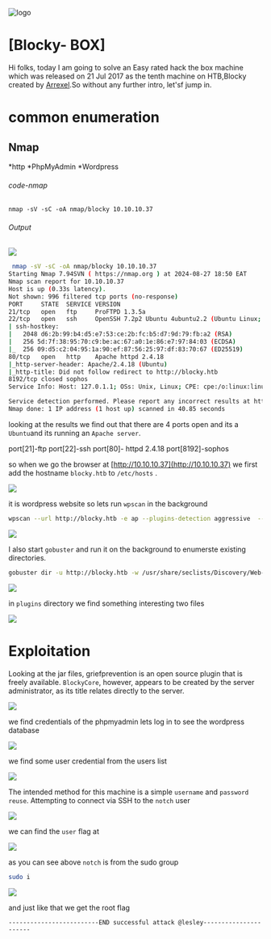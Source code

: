 ![logo](/logo.png)

# [Blocky- BOX]  
Hi folks, today I am going to solve an Easy rated hack the box machine which was released on 21 Jul 2017 as the tenth machine on HTB,Blocky created by [Arrexel](https://app.hackthebox.com/users/2904).So without any further intro, let'sf jump in.

# common enumeration

## Nmap
  *http
  *PhpMyAdmin
  *Wordpress
  
###### code-nmap

```code
nmap -sV -sC -oA nmap/blocky 10.10.10.37
```

###### Output 

![](/Linux/Linux-Easy/Blocky/Screenshots/nmap.png)

```sh
 nmap -sV -sC -oA nmap/blocky 10.10.10.37                                                                                          ─╯
Starting Nmap 7.94SVN ( https://nmap.org ) at 2024-08-27 18:50 EAT
Nmap scan report for 10.10.10.37
Host is up (0.33s latency).
Not shown: 996 filtered tcp ports (no-response)
PORT     STATE  SERVICE VERSION
21/tcp   open   ftp     ProFTPD 1.3.5a
22/tcp   open   ssh     OpenSSH 7.2p2 Ubuntu 4ubuntu2.2 (Ubuntu Linux; protocol 2.0)
| ssh-hostkey: 
|   2048 d6:2b:99:b4:d5:e7:53:ce:2b:fc:b5:d7:9d:79:fb:a2 (RSA)
|   256 5d:7f:38:95:70:c9:be:ac:67:a0:1e:86:e7:97:84:03 (ECDSA)
|_  256 09:d5:c2:04:95:1a:90:ef:87:56:25:97:df:83:70:67 (ED25519)
80/tcp   open   http    Apache httpd 2.4.18
|_http-server-header: Apache/2.4.18 (Ubuntu)
|_http-title: Did not follow redirect to http://blocky.htb
8192/tcp closed sophos
Service Info: Host: 127.0.1.1; OSs: Unix, Linux; CPE: cpe:/o:linux:linux_kernel

Service detection performed. Please report any incorrect results at https://nmap.org/submit/ .
Nmap done: 1 IP address (1 host up) scanned in 40.85 seconds
```


looking at the results  we find out that there are 4 ports open and its a `Ubuntu`and its running an `Apache server`. 

port[21]-ftp
port[22]-ssh
port[80]-  httpd 2.4.18
port[8192]-sophos

so when we go the browser at [http://10.10.10.37](http://10.10.10.37)  we first add the hostname `blocky.htb` to `/etc/hosts` .

![](/Linux/Linux-Easy/Blocky/Screenshots/browser.png)

it is wordpress website so lets run `wpscan` in the background

```sh
wpscan --url http://blocky.htb -e ap --plugins-detection aggressive  --disable-tls-checks --ignore-main-redirect
```

![](/Linux/Linux-Easy/Blocky/Screenshots/wordpress.png)

I also start `gobuster` and run it on the background to enumerste existing directories.

```sh
gobuster dir -u http://blocky.htb -w /usr/share/seclists/Discovery/Web-Content/raft-small-words-lowercase.txt -k  
```

![](/Linux/Linux-Easy/Blocky/Screenshots/gobuster.png)

in `plugins` directory we find something interesting two files

![](/Linux/Linux-Easy/Blocky/Screenshots/plugins.png)

# Exploitation

Looking at the jar files, griefprevention is an open source plugin that is freely available.
`BlockyCore`, however, appears to be created by the server administrator, as its title relates
directly to the server.

![](/Linux/Linux-Easy/Blocky/Screenshots/strings.png)

we find credentials of the phpmyadmin lets log in to see the wordpress database

![](/Linux/Linux-Easy/Blocky/Screenshots/phpmyadmin.png)

we find some user credential from the users list 

![](/Linux/Linux-Easy/Blocky/Screenshots/userlist.png)

The intended method for this machine is a simple `username` and `password reuse`. Attempting to
connect via SSH to the `notch` user

![](/Linux/Linux-Easy/Blocky/Screenshots/shell.png)

we can find the `user` flag at 

![](/Linux/Linux-Easy/Blocky/Screenshots/userflag.png)

as you can see above `notch` is from the sudo group 

```sh
sudo i
```

![](/Linux/Linux-Easy/Blocky/Screenshots/sudouser.png)

and just like that we get the root flag

	-------------------------END successful attack @lesley----------------------

